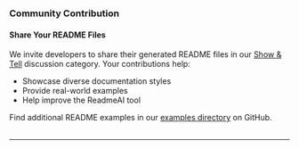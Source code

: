### Community Contribution

#### Share Your README Files

We invite developers to share their generated README files in our [Show & Tell][show-and-tell] discussion category. Your contributions help:

- Showcase diverse documentation styles
- Provide real-world examples
- Help improve the ReadmeAI tool

Find additional README examples in our [examples directory][examples-directory] on GitHub.

<img src="https://raw.githubusercontent.com/eli64s/readme-ai/eb2a0b4778c633911303f3c00f87874f398b5180/docs/docs/assets/svg/line-gradient.svg" alt="line break" width="100%" height="3px">

---

<!-- REFERENCE LINKS -->
[examples-directory]: https://github.com/eli64s/readme-ai/tree/main/examples
[show-and-tell]: https://github.com/eli64s/readme-ai/discussions/categories/show-and-tell
